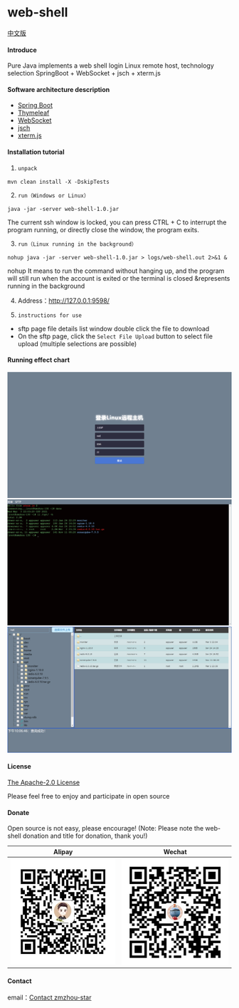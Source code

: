 # web-shell
[中文版](README.md)

#### Introduce
Pure Java implements a web shell login Linux remote host, technology selection SpringBoot + WebSocket + jsch + xterm.js

#### Software architecture description
* [Spring Boot](https://start.spring.io/)
* [Thymeleaf](https://docs.spring.io/spring-boot/docs/2.4.1/reference/htmlsingle/#boot-features-spring-mvc-template-engines)
* [WebSocket](https://docs.spring.io/spring-boot/docs/2.4.1/reference/htmlsingle/#boot-features-websockets)
* [jsch](https://github.com/is/jsch)
* [xterm.js](https://github.com/xtermjs/xterm.js/)

#### Installation tutorial
1. `unpack`
```
mvn clean install -X -DskipTests
```
2. `run（Windows or Linux）`
```
java -jar -server web-shell-1.0.jar
```
The current ssh window is locked, you can press CTRL + C to interrupt the program running, or directly close the window, the program exits.

3. `run（Linux running in the background）`
```
nohup java -jar -server web-shell-1.0.jar > logs/web-shell.out 2>&1 &
```
nohup It means to run the command without hanging up, and the program will still run when the account is exited or the terminal is closed
&represents running in the background

4. Address：http://127.0.0.1:9598/


5. `instructions for use`
* sftp page file details list window double click the file to download
* On the sftp page, click the `Select File Upload` button to select file upload (multiple selections are possible)
   
#### Running effect chart
![login](docs/login.png)
![shell](docs/shell.png)
![sftp](docs/sftp.png)

#### License
[The Apache-2.0 License](http://www.apache.org/licenses/LICENSE-2.0)

Please feel free to enjoy and participate in open source

#### Donate
Open source is not easy, please encourage! (Note: Please note the web-shell donation and title for donation, thank you!)

| Alipay  | Wechat  |
| :------------: | :------------: |
| ![Alipay](docs/alipay.png)  | ![Wechat](docs/wechatpay.png)  |

#### Contact
email：<a href="mailto:zmzhou-star@foxmail.com">Contact zmzhou-star</a>


